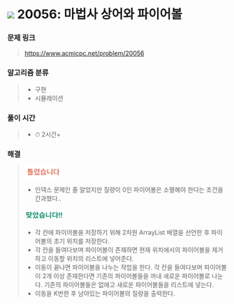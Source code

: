 # <img src="https://static.solved.ac/tier_small/11.svg" width=30> 20056: 마법사 상어와 파이어볼 

### 문제 링크
> https://www.acmicpc.net/problem/20056

### 알고리즘 분류
>- 구현
>- 시뮬레이션

### 풀이 시간
>- ⏱ 2시간+

### 해결
> ![bad](../../../Img/bad.png)  
>- 인덱스 문제인 줄 알았지만 질량이 0인 파이어볼은 소멸해야 한다는 조건을 간과했다..
>
> ![good](../../../Img/good.png)
>- 각 칸에 파이어볼을 저장하기 위해 2차원 ArrayList 배열을 선언한 후 파이어볼의 초기 위치를 저장한다.
>- 각 칸을 들여다보며 파이어볼이 존재하면 현재 위치에서의 파이어볼을 제거하고 이동할 위치의 리스트에 넣어준다.
>- 이동이 끝나면 파이어볼을 나누는 작업을 한다. 각 칸을 들여다보며 파이어볼이 2개 이상 존재한다면 기존의 파이어볼들을 꺼내 새로운 파이어볼로 나눈다. 기존의 파이어볼들은 없애고 새로운 파이어볼들을 리스트에 넣는다.
>- 이동을 K번한 후 남아있는 파이어볼의 질량을 출력한다.
